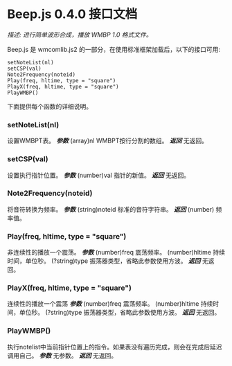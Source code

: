 # Beep.js 0.4.0 接口文档
*描述: 进行简单波形合成，播放 WMBP 1.0 格式文件。*

Beep.js 是 wmcomlib.js2 的一部分，在使用标准框架加载后，以下的接口可用: 
```
setNoteList(nl)
setCSP(val)
Note2Frequency(noteid)
Play(freq, hltime, type = "square")
PlayX(freq, hltime, type = "square")
PlayWMBP()
```

下面提供每个函数的详细说明。

### setNoteList(nl)
设置WMBPT表。
***参数***
(array)nl WMBPT按行分割的数组。
***返回***
无返回。

### setCSP(val)
设置执行指针位置。
***参数***
(number)val 指针的新值。
***返回***
无返回。

### Note2Frequency(noteid)
将音符转换为频率。
***参数***
(string)noteid 标准的音符字符串。
***返回***
(number) 频率值。

### Play(freq, hltime, type = "square")
非连续性的播放一个震荡。
***参数***
(number)freq 震荡频率。
(number)hltime 持续时间，单位秒。
(?string)type 振荡器类型，省略此参数使用方波。
***返回***
无返回。

### PlayX(freq, hltime, type = "square")
连续性的播放一个震荡
***参数***
(number)freq 震荡频率。
(number)hltime 持续时间，单位秒。
(?string)type 振荡器类型，省略此参数使用方波。
***返回***
无返回。

### PlayWMBP()
执行notelist中当前指针位置上的指令。如果表没有遍历完成，则会在完成后延迟调用自己。
***参数***
无参数。
***返回***
无返回。
